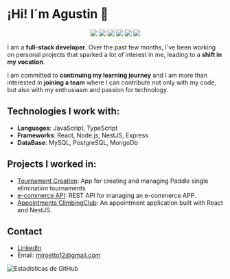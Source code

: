 # ¡Hi! I´m Agustin 👋

<p align="center">
  <img src="https://img.shields.io/badge/JavaScript-F7DF1E?style=for-the-badge&logo=javascript&logoColor=black" />
  <img src="https://img.shields.io/badge/TypeScript-3178C6?style=for-the-badge&logo=typescript&logoColor=white" />
  <img src="https://img.shields.io/badge/React-61DAFB?style=for-the-badge&logo=react&logoColor=black" />
  <img src="https://img.shields.io/badge/Node.js-339933?style=for-the-badge&logo=nodedotjs&logoColor=white" />
  <img src="https://img.shields.io/badge/NestJS-E0234E?style=for-the-badge&logo=nestjs&logoColor=white" />
  <img src="https://img.shields.io/badge/PostgreSQL-316192?style=for-the-badge&logo=postgresql&logoColor=white" />
</p>

I am a **full-stack developer**. Over the past few months, I've been working on personal projects that sparked a lot of interest in me, leading to a **shift in my vocation**.

I am committed to **continuing my learning journey** and I am more than interested in **joining a team** where I can contribute not only with my code, but also with my enthusiasm and passion for technology.

## Technologies I work with:
- **Languages**: JavaScript, TypeScript
- **Frameworks**: React, Node.js, NestJS, Express
- **DataBase**: MySQL, PostgreSQL, MongoDb

## Projects I worked in:
- [Tournament Creation](https://github.com/estebannecuse/PadelArena-Back): App for creating and managing Paddle single elimination tournaments
- [e-commerce API](https://github.com/Agusdor96/agus-ecommerce): REST API for managing an e-commerce APP.
- [Appointments ClimbingClub](https://github.com/juan/music-api):  An appointment application built with React and NestJS.

## Contact
- [LinkedIn](https://www.linkedin.com/in/agustin-repetto-3646a42b7)
- Email: miroetto12@gmail.com

![Estadísticas de GitHub](https://github-readme-stats.vercel.app/api?username=Agusdor96&show_icons=true)


